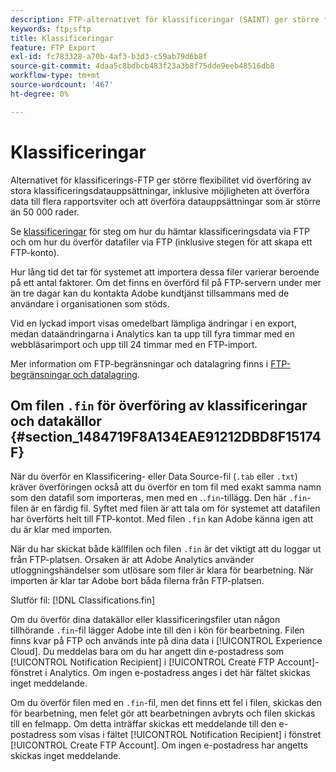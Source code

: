 ```yaml
---
description: FTP-alternativet för klassificeringar (SAINT) ger större flexibilitet vid överföring av stora klassificeringsdatauppsättningar, inklusive möjligheten att överföra data till flera rapportsviter och att överföra datauppsättningar som är större än 50 000 rader.
keywords: ftp;sftp
title: Klassificeringar
feature: FTP Export
exl-id: fc783328-a70b-4af3-b3d3-c59ab79d6b8f
source-git-commit: 4daa5c8bdbcb483f23a3b8f75dde9eeb48516db8
workflow-type: tm+mt
source-wordcount: '467'
ht-degree: 0%

---
```


# Klassificeringar

Alternativet för klassificerings-FTP ger större flexibilitet vid överföring av stora klassificeringsdatauppsättningar, inklusive möjligheten att överföra data till flera rapportsviter och att överföra datauppsättningar som är större än 50 000 rader.

Se [klassificeringar](https://experienceleague.adobe.com/docs/analytics/components/classifications/classifications-importer/c-working-with-saint.html?lang=sv-SE) för steg om hur du hämtar klassificeringsdata via FTP och om hur du överför datafiler via FTP (inklusive stegen för att skapa ett FTP-konto).

Hur lång tid det tar för systemet att importera dessa filer varierar beroende på ett antal faktorer. Om det finns en överförd fil på FTP-servern under mer än tre dagar kan du kontakta Adobe kundtjänst tillsammans med de användare i organisationen som stöds.

Vid en lyckad import visas omedelbart lämpliga ändringar i en export, medan dataändringarna i Analytics kan ta upp till fyra timmar med en webbläsarimport och upp till 24 timmar med en FTP-import.

Mer information om FTP-begränsningar och datalagring finns i [FTP-begränsningar och datalagring](/help/export/ftp-and-sftp/ftp-limits.md).

## Om filen `.fin` för överföring av klassificeringar och datakällor {#section_1484719F8A134EAE91212DBD8F15174F}

När du överför en Klassificering- eller Data Source-fil (`.tab` eller `.txt`) kräver överföringen också att du överför en tom fil med exakt samma namn som den datafil som importeras, men med en .`.fin`-tillägg. Den här `.fin`-filen är en färdig fil. Syftet med filen är att tala om för systemet att datafilen har överförts helt till FTP-kontot. Med filen `.fin` kan Adobe känna igen att du är klar med importen.

När du har skickat både källfilen och filen `.fin` är det viktigt att du loggar ut från FTP-platsen. Orsaken är att Adobe Analytics använder utloggningshändelser som utlösare som filer är klara för bearbetning. När importen är klar tar Adobe bort båda filerna från FTP-platsen.

Slutför fil: [!DNL Classifications.fin]

Om du överför dina datakällor eller klassificeringsfiler utan någon tillhörande `.fin`-fil lägger Adobe inte till den i kön för bearbetning. Filen finns kvar på FTP och används inte på dina data i [!UICONTROL Experience Cloud]. Du meddelas bara om du har angett din e-postadress som [!UICONTROL Notification Recipient] i [!UICONTROL Create FTP Account]-fönstret i Analytics. Om ingen e-postadress anges i det här fältet skickas inget meddelande.

Om du överför filen med en `.fin`-fil, men det finns ett fel i filen, skickas den för bearbetning, men felet gör att bearbetningen avbryts och filen skickas till en felmapp. Om detta inträffar skickas ett meddelande till den e-postadress som visas i fältet [!UICONTROL Notification Recipient] i fönstret [!UICONTROL Create FTP Account]. Om ingen e-postadress har angetts skickas inget meddelande.
